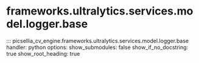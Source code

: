 # frameworks.ultralytics.services.model.logger.base

::: picsellia_cv_engine.frameworks.ultralytics.services.model.logger.base
    handler: python
    options:
        show_submodules: false
        show_if_no_docstring: true
        show_root_heading: true
